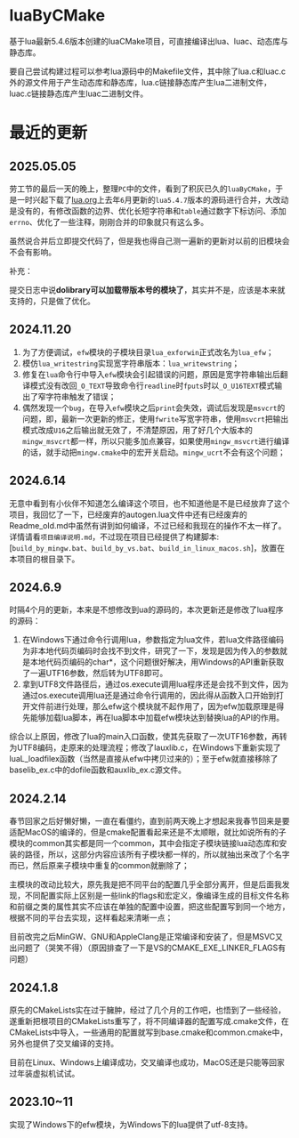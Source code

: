 # luaByCMake
基于lua最新5.4.6版本创建的luaCMake项目，可直接编译出lua、luac、动态库与静态库。

要自己尝试构建过程可以参考lua源码中的Makefile文件，其中除了lua.c和luac.c外的源文件用于产生动态库和静态库，lua.c链接静态库产生lua二进制文件，luac.c链接静态库产生luac二进制文件。

# 最近的更新



## 2025.05.05

劳工节的最后一天的晚上，整理`PC`中的文件，看到了积灰已久的`luaByCMake`，于是一时兴起下载了[lua.org](lua.org)上去年`6`月更新的`lua5.4.7`版本的源码进行合并，大改动是没有的，有修改函数的边界、优化长短字符串和`table`通过数字下标访问、添加`errno`、优化了一些注释，刚刚合并的印象就只有这么多。

虽然说合并后立即提交代码了，但是我也得自己测一遍新的更新对以前的旧模块会不会有影响。



补充：

提交日志中说**dolibrary可以加载带版本号的模块了**，其实并不是，应该是本来就支持的，只是做了优化。



## 2024.11.20

1. 为了方便调试，`efw`模块的子模块目录`lua_exforwin`正式改名为`lua_efw`；
2.  模仿`lua_writestring`实现宽字符串版本：`lua_writewstring`；
3. 修复在`lua`命令行中导入`efw`模块会引起错误的问题，原因是宽字符串输出后翻译模式没有改回`_O_TEXT`导致命令行`readline`时`fputs`时以`_O_U16TEXT`模式输出了窄字符串触发了错误；
4. 偶然发现一个`bug`，在导入`efw`模块之后`print`会失效，调试后发现是`msvcrt`的问题，即，最新一次更新的修正，使用`fwrite`写宽字符串，使用`msvcrt`把输出模式改成`U16`之后输出就无效了，不清楚原因，用了好几个大版本的`mingw_msvcrt`都一样，所以只能多加点兼容，如果使用`mingw_msvcrt`进行编译的话，就手动把`mingw.cmake`中的宏开关启动。`mingw_ucrt`不会有这个问题；

## 2024.6.14

无意中看到有小伙伴不知道怎么编译这个项目，也不知道他是不是已经放弃了这个项目，我回忆了一下，已经废弃的autogen.lua文件中还有已经废弃的Readme_old.md中虽然有讲到如何编译，不过已经和我现在的操作不太一样了。详情请看`项目编译说明.md`，不过现在项目已经提供了构建脚本: [`build_by_mingw.bat`、`build_by_vs.bat`、`build_in_linux_macos.sh`]，放置在本项目的根目录下。

## 2024.6.9

时隔4个月的更新，本来是不想修改到ua的源码的，本次更新还是修改了lua程序的源码：

1. 在Windows下通过命令行调用lua，参数指定为lua文件，若lua文件路径编码为非本地代码页编码时会找不到文件，研究了一下，发现是因为传入的参数就是本地代码页编码的char*，这个问题很好解决，用Windows的API重新获取了一遍UTF16参数，然后转为UTF8即可。
2. 拿到UTF8文件路径后，通过os.execute调用lua程序还是会找不到文件，因为通过os.execute调用lua还是通过命令行调用的，因此得从函数入口开始到打开文件前进行处理，那么efw这个模块就不起作用了，因为efw加载原理是得先能够加载lua脚本，再在lua脚本中加载efw模块达到替换lua的API的作用。

综合以上原因，修改了lua的main入口函数，使其先获取了一次UTF16参数，再转为UTF8编码，走原来的处理流程；修改了lauxlib.c，在Windows下重新实现了luaL_loadfilex函数（当然是直接从efw中拷贝过来的）；至于efw就直接移除了baselib_ex.c中的dofile函数和auxlib_ex.c源文件。

## 2024.2.14

春节回家之后好懒好懒，一直在看僵约，直到前两天晚上才想起来我春节回来是要适配MacOS的编译的，但是cmake配置看起来还是不太顺眼，就比如说所有的子模块的common其实都是同一个common，其中会指定子模块链接lua动态库和安装的路径，所以，这部分内容应该所有子模块都一样的，所以就抽出来改了个名字而已，然后原来子模块中重复的common就删除了；

主模块的改动比较大，原先我是把不同平台的配置几乎全部分离开，但是后面我发现，不同配置实际上区别是一些link的flags和宏定义，像编译生成的目标文件名称和前缀之类的属性其实不应该在单独的配置中设置，把这些配置写到同一个地方，根据不同的平台去实现，这样看起来清晰一点；

目前改完之后MinGW、GNU和AppleClang是正常编译和安装了，但是MSVC又出问题了（哭笑不得）（原因排查了一下是VS的CMAKE_EXE_LINKER_FLAGS有问题）

## 2024.1.8

原先的CMakeLists实在过于臃肿，经过了几个月的工作吧，也悟到了一些经验，遂重新把根项目的CMakeLists重写了，将不同编译器的配置写成.cmake文件，在CMakeLists中导入，一些通用的配置就写到base.cmake和common.cmake中，另外也提供了交叉编译的支持。

目前在Linux、Windows上编译成功，交叉编译也成功，MacOS还是只能等回家过年装虚拟机试试。

## 2023.10~11

实现了Windows下的efw模块，为Windows下的lua提供了utf-8支持。